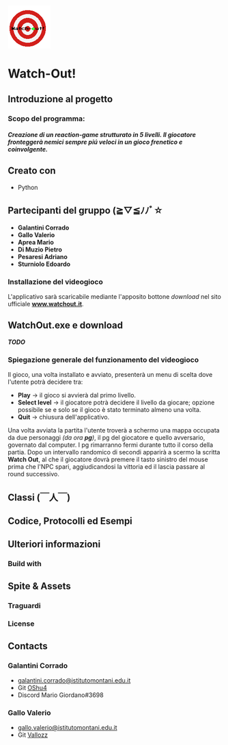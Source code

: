  ![alt text](https://github.com/OShu4/Watch-Out/blob/main/Watch-Out/src/main/python/assets/Logo/applogo.png) 
# Watch-Out!
## Introduzione al progetto

### Scopo del programma: 
##### Creazione di un reaction-game strutturato in 5 livelli. Il giocatore fronteggerà nemici sempre piú veloci in un gioco frenetico e coinvolgente.  

## Creato con 
- Python

## Partecipanti del gruppo   (≧▽≦ﾉﾉﾞ☆
- **Galantini Corrado**
- **Gallo Valerio**
- **Aprea Mario**      
- **Di Muzio Pietro**
- **Pesaresi Adriano** 
- **Sturniolo Edoardo**

### Installazione del videogioco
L'applicativo sarà scaricabile mediante l'apposito bottone *download* nel sito ufficiale **www.watchout.it**.

## WatchOut.exe e download
***TODO***
### Spiegazione generale del funzionamento del videogioco
Il gioco, una volta installato e avviato, presenterà un menu di scelta dove l'utente potrà decidere tra:
* **Play** -> il gioco si avvierà dal primo livello.
* **Select level** -> il giocatore potrà decidere il livello da giocare; opzione possibile se e solo se il gioco è stato terminato almeno una volta.
* **Quit** -> chiusura dell'applicativo. 

Una volta avviata la partita l'utente troverà a schermo una mappa occupata da due personaggi *(da ora **pg**)*, il pg del giocatore e quello avversario, governato dal computer. I pg rimarranno fermi durante tutto il corso della partia. Dopo un intervallo randomico di secondi apparirà a scermo la scritta **Watch Out**, al che il giocatore dovrà premere il tasto sinistro del mouse prima che l'NPC spari, aggiudicandosi la vittoria ed il lascia passare al round successivo.
   

## Classi   (￣人￣)


## Codice, Protocolli ed Esempi

## Ulteriori informazioni
### Build with

## Spite & Assets

### Traguardi

### License

## Contacts

### Galantini Corrado
- galantini.corrado@istitutomontani.edu.it
- Git <a href="https://github.com/OShu4">OShu4 </a> 
- Discord Mario Giordano#3698

### Gallo Valerio
- gallo.valerio@istitutomontani.edu.it
- Git <a href="https://github.com/Vallozz">Vallozz </a>
